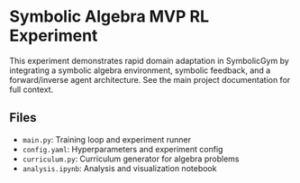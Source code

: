 # Symbolic Algebra MVP RL Experiment

This experiment demonstrates rapid domain adaptation in SymbolicGym by integrating a symbolic algebra environment, symbolic feedback, and a forward/inverse agent architecture. See the main project documentation for full context.

## Files

- `main.py`: Training loop and experiment runner
- `config.yaml`: Hyperparameters and experiment config
- `curriculum.py`: Curriculum generator for algebra problems
- `analysis.ipynb`: Analysis and visualization notebook
